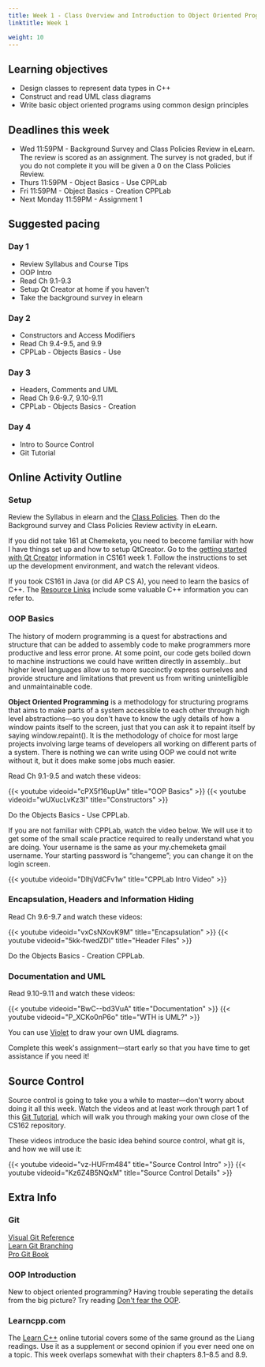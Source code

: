 ```yaml
---
title: Week 1 - Class Overview and Introduction to Object Oriented Programming (OOP)
linktitle: Week 1

weight: 10
---
```


## Learning objectives

-   Design classes to represent data types in C++
-   Construct and read UML class diagrams
-   Write basic object oriented programs using common design principles

## Deadlines this week

-   Wed 11:59PM - Background Survey and Class Policies Review in eLearn.
    The review is scored as an assignment. The survey is not graded, but
    if you do not complete it you will be given a 0 on the Class
    Policies Review.
-   Thurs 11:59PM - Object Basics - Use CPPLab
-   Fri 11:59PM - Object Basics - Creation CPPLab
-   Next Monday 11:59PM - Assignment 1

## Suggested pacing

### Day 1

-   Review Syllabus and Course Tips
-   OOP Intro
-   Read Ch 9.1-9.3
-   Setup Qt Creator at home if you haven't
-   Take the background survey in elearn

### Day 2

-   Constructors and Access Modifiers
-   Read Ch 9.4-9.5, and 9.9
-   CPPLab - Objects Basics - Use

### Day 3

-   Headers, Comments and UML
-   Read Ch 9.6-9.7, 9.10-9.11
-   CPPLab - Objects Basics - Creation

### Day 4

-   Intro to Source Control
-   Git Tutorial

## Online Activity Outline

### Setup

Review the Syllabus in elearn and the [Class Policies](../policies).
Then do the Background survey and Class Policies Review activity in
eLearn.

If you did not take 161 at Chemeketa, you need
to become familiar with how I have things set up
and how to setup QtCreator.  Go to the [getting started with Qt Creator](https://computerscience.chemeketa.edu/courses/cs161/202030/week01/#getting-started-with-qt-creator)
information in CS161 week 1.  Follow the instructions to set up the
development environment, and watch the relevant videos.

If you took CS161 in Java (or did AP CS A), you need to learn the
basics of C++. The [Resource Links](../links) include some valuable C++
information you can refer to.

### OOP Basics

The history of modern programming is a quest for abstractions and
structure that can be added to assembly code to make programmers more
productive and less error prone. At some point, our code gets boiled down
to machine instructions we could have written directly in assembly…but
higher level languages allow us to more succinctly express ourselves
and provide structure and limitations that prevent us from writing
unintelligible and unmaintainable code.

**Object Oriented Programming** is a methodology for structuring programs
that aims to make parts of a system accessible to each other through high
level abstractions—so you don't have to know the ugly details of how a
window paints itself to the screen, just that you can ask it to repaint
itself by saying window.repaint(). It is the methodology of choice for
most large projects involving large teams of developers all working on
different parts of a system.  There is nothing we can write using OOP
we could not write without it, but it does make some jobs much easier.

Read Ch 9.1-9.5 and watch these videos:

{{< youtube videoid="cPX5f16upUw" title="OOP Basics" >}}
{{< youtube videoid="wUXucLvKz3I" title="Constructors" >}}

Do the Objects Basics - Use CPPLab.

If you are not familiar with CPPLab, watch the video below. We will use
it to get some of the small scale practice required to really understand
what you are doing. Your username is the same as your my.chemeketa gmail
username. Your starting password is “changeme”; you can change it on
the login screen.

{{< youtube videoid="DlhjVdCFv1w" title="CPPLab Intro Video" >}}

### Encapsulation, Headers and Information Hiding

Read Ch 9.6-9.7 and watch these videos:

{{< youtube videoid="vxCsNXovK9M" title="Encapsulation" >}}
{{< youtube videoid="5kk-fwedZDI" title="Header Files" >}}

Do the Objects Basics - Creation CPPLab.

### Documentation and UML

Read 9.10-9.11 and watch these videos:

{{< youtube videoid="BwC--bd3VuA" title="Documentation" >}}
{{< youtube videoid="P_XCKo0nP6o" title="WTH is UML?" >}}

You can use [Violet](http://violet.sourceforge.net/) to draw your own UML diagrams.

Complete this week's assignment—start early so that you have time to
get assistance if you need it!

## Source Control

Source control is going to take you a while to master—don't worry
about doing it all this week. Watch the videos and at least work through
part 1 of this [Git Tutorial](https://docs.google.com/document/d/1S8dMsT6B2B7jW2Z0OWoV6TT8GOlYkDa9Bw0mhrUTuSU/edit?usp=sharing%22), which will walk you through making your
own close of the CS162 repository.

These videos introduce the basic idea behind source control, what git is, and how we will use it:

{{< youtube videoid="vz-HUFrm484" title="Source Control Intro" >}}
{{< youtube videoid="Kz6Z4B5NQxM" title="Source Control Details" >}}

## Extra Info

### Git

[Visual Git Reference](https://marklodato.github.io/visual-git-guide/index-en.html)  
[Learn Git Branching](https://learngitbranching.js.org/)  
[Pro Git Book](https://git-scm.com/book/en/v2)

### OOP Introduction

New to object oriented programming? Having trouble seperating the
details from the big picture? Try reading [Don\'t fear the OOP](http://sepwww.stanford.edu/data/media/public/sep/jon/family/jos/oop/oop1.htm).

### Learncpp.com

The [Learn C++](http://learncpp.com/) online tutorial covers some of the same ground as the Liang readings. Use it as a supplement or second opinion if you ever need one on a topic. This week overlaps somewhat with their chapters 8.1–8.5 and 8.9.
